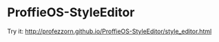 # ProffieOS-StyleEditor

Try it: http://profezzorn.github.io/ProffieOS-StyleEditor/style_editor.html

